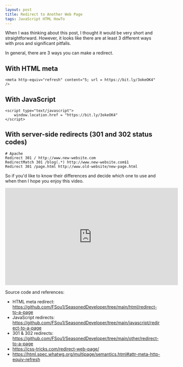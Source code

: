 ```yaml
---
layout: post
title: Redirect to Another Web Page
tags: JavaScript HTML HowTo
---
```


When I was thinking about this post, I thought it would be very short and straightforward. However, it looks like there are at least 3 different ways with pros and significant pitfalls. 

In general, there are 3 ways you can make a redirect.

## With HTML meta

```
<meta http-equiv="refresh" content="5; url = https://bit.ly/3okeOK4" />
```

## With JavaScript

```
<script type="text/javascript">
    window.location.href = "https://bit.ly/3okeOK4" 
</script>
```

## With server-side redirects (301 and 302 status codes)

```
# Apache
Redirect 301 / http://www.new-website.com
RedirectMatch 301 /blog(.*) http://www.new-website.com$1
Redirect 301 /page.html http://www.old-website/new-page.html
```

So if you'd like to know their differences and decide which one to use and when then I hope you enjoy this video.

<iframe width="560" height="315" src="https://www.youtube.com/embed/iI9fb-nKatY" frameborder="0" class="center-image" allow="autoplay; encrypted-media" allowfullscreen></iframe>

Source code and references:
* HTML meta redirect: https://github.com/FSou1/SeasonedDeveloper/tree/main/html/redirect-to-a-page
* JavaScript redirects: https://github.com/FSou1/SeasonedDeveloper/tree/main/javascript/redirect-to-a-page
* 301 & 302 redirects: https://github.com/FSou1/SeasonedDeveloper/tree/main/other/redirect-to-a-page
* https://css-tricks.com/redirect-web-page/
* https://html.spec.whatwg.org/multipage/semantics.html#attr-meta-http-equiv-refresh